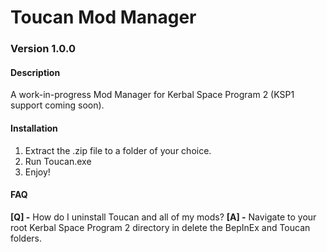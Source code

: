# Toucan Mod Manager
### Version 1.0.0

#### Description
A work-in-progress Mod Manager for Kerbal Space Program 2 (KSP1 support coming soon).

#### Installation
1. Extract the .zip file to a folder of your choice.
2. Run Toucan.exe
3. Enjoy!

#### FAQ
**[Q] -** How do I uninstall Toucan and all of my mods?
**[A] -** Navigate to your root Kerbal Space Program 2 directory in delete the BepInEx and Toucan folders.

